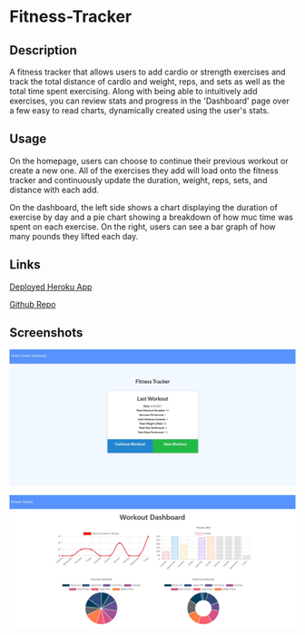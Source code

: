 # Fitness-Tracker

## Description

A fitness tracker that allows users to add cardio or strength exercises and track the total distance of cardio and weight, reps, and sets as well as the total time spent exercising. Along with being able to intuitively add exercises, you can review stats and progress in the 'Dashboard' page over a few easy to read charts, dynamically created using the user's stats.

## Usage

On the homepage, users can choose to continue their previous workout or create a new one. All of the exercises they add will load onto the fitness tracker and continuously update the duration, weight, reps, sets, and distance with each add. 

On the dashboard, the left side shows a chart displaying the duration of exercise by day and a pie chart showing a breakdown of how muc time was spent on each exercise. On the right, users can see a bar graph of how many pounds they lifted each day.

## Links
[Deployed Heroku App](https://fast-springs-37663.herokuapp.com/)

[Github Repo](https://github.com/najuasaad/Fitness-Tracker)

## Screenshots

![Fitness-tracker](pics/lastworkout.jpg)

![Stats](pics/stats.jpg)
